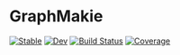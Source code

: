 # GraphMakie

[![Stable](https://img.shields.io/badge/docs-stable-blue.svg)](http://juliaplots.org/GraphMakie.jl/stable)
[![Dev](https://img.shields.io/badge/docs-dev-blue.svg)](http://juliaplots.org/GraphMakie.jl/dev/)
[![Build Status](https://github.com/JuliaPlots/GraphMakie.jl/workflows/CI/badge.svg)](https://github.com/JuliaPlots/GraphMakie.jl/actions)
[![Coverage](https://codecov.io/gh/JuliaPlots/GraphMakie.jl/branch/master/graph/badge.svg)](https://codecov.io/gh/JuliaPlots/GraphMakie.jl)
